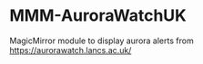 # MMM-AuroraWatchUK
MagicMirror module to display aurora alerts from https://aurorawatch.lancs.ac.uk/
